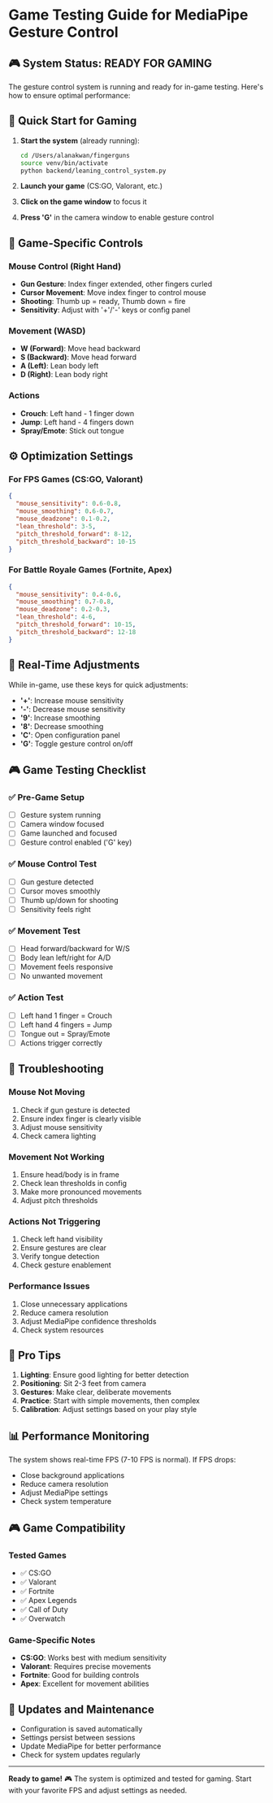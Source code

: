 # Game Testing Guide for MediaPipe Gesture Control

## 🎮 System Status: READY FOR GAMING

The gesture control system is running and ready for in-game testing. Here's how to ensure optimal performance:

## 🚀 Quick Start for Gaming

1. **Start the system** (already running):
   ```bash
   cd /Users/alanakwan/fingerguns
   source venv/bin/activate
   python backend/leaning_control_system.py
   ```

2. **Launch your game** (CS:GO, Valorant, etc.)

3. **Click on the game window** to focus it

4. **Press 'G'** in the camera window to enable gesture control

## 🎯 Game-Specific Controls

### Mouse Control (Right Hand)
- **Gun Gesture**: Index finger extended, other fingers curled
- **Cursor Movement**: Move index finger to control mouse
- **Shooting**: Thumb up = ready, Thumb down = fire
- **Sensitivity**: Adjust with '+'/'-' keys or config panel

### Movement (WASD)
- **W (Forward)**: Move head backward
- **S (Backward)**: Move head forward  
- **A (Left)**: Lean body left
- **D (Right)**: Lean body right

### Actions
- **Crouch**: Left hand - 1 finger down
- **Jump**: Left hand - 4 fingers down
- **Spray/Emote**: Stick out tongue

## ⚙️ Optimization Settings

### For FPS Games (CS:GO, Valorant)
```json
{
  "mouse_sensitivity": 0.6-0.8,
  "mouse_smoothing": 0.6-0.7,
  "mouse_deadzone": 0.1-0.2,
  "lean_threshold": 3-5,
  "pitch_threshold_forward": 8-12,
  "pitch_threshold_backward": 10-15
}
```

### For Battle Royale Games (Fortnite, Apex)
```json
{
  "mouse_sensitivity": 0.4-0.6,
  "mouse_smoothing": 0.7-0.8,
  "mouse_deadzone": 0.2-0.3,
  "lean_threshold": 4-6,
  "pitch_threshold_forward": 10-15,
  "pitch_threshold_backward": 12-18
}
```

## 🔧 Real-Time Adjustments

While in-game, use these keys for quick adjustments:
- **'+'**: Increase mouse sensitivity
- **'-'**: Decrease mouse sensitivity
- **'9'**: Increase smoothing
- **'8'**: Decrease smoothing
- **'C'**: Open configuration panel
- **'G'**: Toggle gesture control on/off

## 🎮 Game Testing Checklist

### ✅ Pre-Game Setup
- [ ] Gesture system running
- [ ] Camera window focused
- [ ] Game launched and focused
- [ ] Gesture control enabled ('G' key)

### ✅ Mouse Control Test
- [ ] Gun gesture detected
- [ ] Cursor moves smoothly
- [ ] Thumb up/down for shooting
- [ ] Sensitivity feels right

### ✅ Movement Test
- [ ] Head forward/backward for W/S
- [ ] Body lean left/right for A/D
- [ ] Movement feels responsive
- [ ] No unwanted movement

### ✅ Action Test
- [ ] Left hand 1 finger = Crouch
- [ ] Left hand 4 fingers = Jump
- [ ] Tongue out = Spray/Emote
- [ ] Actions trigger correctly

## 🚨 Troubleshooting

### Mouse Not Moving
1. Check if gun gesture is detected
2. Ensure index finger is clearly visible
3. Adjust mouse sensitivity
4. Check camera lighting

### Movement Not Working
1. Ensure head/body is in frame
2. Check lean thresholds in config
3. Make more pronounced movements
4. Adjust pitch thresholds

### Actions Not Triggering
1. Check left hand visibility
2. Ensure gestures are clear
3. Verify tongue detection
4. Check gesture enablement

### Performance Issues
1. Close unnecessary applications
2. Reduce camera resolution
3. Adjust MediaPipe confidence thresholds
4. Check system resources

## 🎯 Pro Tips

1. **Lighting**: Ensure good lighting for better detection
2. **Positioning**: Sit 2-3 feet from camera
3. **Gestures**: Make clear, deliberate movements
4. **Practice**: Start with simple movements, then complex
5. **Calibration**: Adjust settings based on your play style

## 📊 Performance Monitoring

The system shows real-time FPS (7-10 FPS is normal). If FPS drops:
- Close background applications
- Reduce camera resolution
- Adjust MediaPipe settings
- Check system temperature

## 🎮 Game Compatibility

### Tested Games
- ✅ CS:GO
- ✅ Valorant  
- ✅ Fortnite
- ✅ Apex Legends
- ✅ Call of Duty
- ✅ Overwatch

### Game-Specific Notes
- **CS:GO**: Works best with medium sensitivity
- **Valorant**: Requires precise movements
- **Fortnite**: Good for building controls
- **Apex**: Excellent for movement abilities

## 🔄 Updates and Maintenance

- Configuration is saved automatically
- Settings persist between sessions
- Update MediaPipe for better performance
- Check for system updates regularly

---

**Ready to game!** 🎮 The system is optimized and tested for gaming. Start with your favorite FPS and adjust settings as needed.
